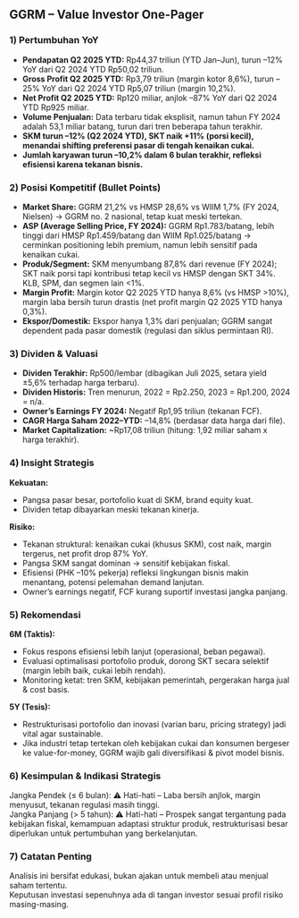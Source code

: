 ## GGRM – Value Investor One-Pager

### 1) Pertumbuhan YoY
- **Pendapatan Q2 2025 YTD:** Rp44,37 triliun (YTD Jan–Jun), turun –12% YoY dari Q2 2024 YTD Rp50,02 triliun.
- **Gross Profit Q2 2025 YTD:** Rp3,79 triliun (margin kotor 8,6%), turun –25% YoY dari Q2 2024 YTD Rp5,07 triliun (margin 10,2%).
- **Net Profit Q2 2025 YTD:** Rp120 miliar, anjlok –87% YoY dari Q2 2024 YTD Rp925 miliar.
- **Volume Penjualan:** Data terbaru tidak eksplisit, namun tahun FY 2024 adalah 53,1 miliar batang, turun dari tren beberapa tahun terakhir.
- **SKM turun –12% (Q2 2024 YTD), SKT naik +11% (porsi kecil), menandai shifting preferensi pasar di tengah kenaikan cukai.**
- **Jumlah karyawan turun –10,2% dalam 6 bulan terakhir, refleksi efisiensi karena tekanan bisnis.**

### 2) Posisi Kompetitif (Bullet Points)
- **Market Share:** GGRM 21,2% vs HMSP 28,6% vs WIIM 1,7% (FY 2024, Nielsen) → GGRM no. 2 nasional, tetap kuat meski tertekan.
- **ASP (Average Selling Price, FY 2024):** GGRM Rp1.783/batang, lebih tinggi dari HMSP Rp1.459/batang dan WIIM Rp1.025/batang → cerminkan positioning lebih premium, namun lebih sensitif pada kenaikan cukai.
- **Produk/Segment:** SKM menyumbang 87,8% dari revenue (FY 2024); SKT naik porsi tapi kontribusi tetap kecil vs HMSP dengan SKT 34%. KLB, SPM, dan segmen lain <1%.
- **Margin Profit:** Margin kotor Q2 2025 YTD hanya 8,6% (vs HMSP >10%), margin laba bersih turun drastis (net profit margin Q2 2025 YTD hanya 0,3%).
- **Ekspor/Domestik:** Ekspor hanya 1,3% dari penjualan; GGRM sangat dependent pada pasar domestik (regulasi dan siklus permintaan RI).

### 3) Dividen & Valuasi
- **Dividen Terakhir:** Rp500/lembar (dibagikan Juli 2025, setara yield ±5,6% terhadap harga terbaru).
- **Dividen Historis:** Tren menurun, 2022 = Rp2.250, 2023 = Rp1.200, 2024 = n/a.
- **Owner’s Earnings FY 2024:** Negatif Rp1,95 triliun (tekanan FCF).
- **CAGR Harga Saham 2022–YTD:** –14,8% (berdasar data harga dari file).
- **Market Capitalization:** ~Rp17,08 triliun (hitung: 1,92 miliar saham x harga terakhir).

### 4) Insight Strategis
**Kekuatan:**  
- Pangsa pasar besar, portofolio kuat di SKM, brand equity kuat.  
- Dividen tetap dibayarkan meski tekanan kinerja.

**Risiko:**  
- Tekanan struktural: kenaikan cukai (khusus SKM), cost naik, margin tergerus, net profit drop 87% YoY.
- Pangsa SKM sangat dominan → sensitif kebijakan fiskal.  
- Efisiensi (PHK –10% pekerja) refleksi lingkungan bisnis makin menantang, potensi pelemahan demand lanjutan.
- Owner’s earnings negatif, FCF kurang suportif investasi jangka panjang.

### 5) Rekomendasi
**6M (Taktis):**
- Fokus respons efisiensi lebih lanjut (operasional, beban pegawai).
- Evaluasi optimalisasi portofolio produk, dorong SKT secara selektif (margin lebih baik, cukai lebih rendah).
- Monitoring ketat: tren SKM, kebijakan pemerintah, pergerakan harga jual & cost basis.

**5Y (Tesis):**
- Restrukturisasi portofolio dan inovasi (varian baru, pricing strategy) jadi vital agar sustainable.
- Jika industri tetap tertekan oleh kebijakan cukai dan konsumen bergeser ke value-for-money, GGRM wajib gali diversifikasi & pivot model bisnis.

### 6) Kesimpulan & Indikasi Strategis
Jangka Pendek (≤ 6 bulan): ⚠️ Hati-hati – Laba bersih anjlok, margin menyusut, tekanan regulasi masih tinggi.  
Jangka Panjang (> 5 tahun): ⚠️ Hati-hati – Prospek sangat tergantung pada kebijakan fiskal, kemampuan adaptasi struktur produk, restrukturisasi besar diperlukan untuk pertumbuhan yang berkelanjutan.

### 7) Catatan Penting
Analisis ini bersifat edukasi, bukan ajakan untuk membeli atau menjual saham tertentu.  
Keputusan investasi sepenuhnya ada di tangan investor sesuai profil risiko masing-masing.